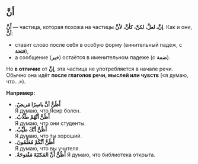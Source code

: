 ﻿ أَنَّ
---

**أَنَّ** — частица, которая похожа  на частицы **إنَّ، لعلَّ، لكنَّ، كأنَّ، لأنَّ**. Как и они, **أنَّ**:

-   ставит слово после себя в особую форму (винительный падеж, с **فتحة**),
-   а сообщение (**خبر**) остаётся в именительном падеже (с **ضمة**).
    
  Но **в отличие** от **إنَّ**, эта частица не употребляется в начале речи. Обычно она идёт **после глаголов речи, мыслей или чувств** («я думаю, что…»).
    
**Например:**

-   **.أَظُنُّ أنَّ ياسِرًا مَريضٌ**  
    Я думаю, что Ясир болен.
-   **.أَظُنُّ أنَّهُمْ طُلّابٌ**  
    Я думаю, что они студенты.
-   **.أَظُنُّ أنَّكَ طَيِّبٌ**  
    Я думаю, что ты хороший.
-   **.أَظُنُّ أنَّكُمْ مُعَلِّمُونَ**  
    Я думаю, что вы учителя.
-   **.أَظُنُّ أَنَّ المَكتَبَةَ مَفْتوحَةٌ** 
Я думаю, что библиотека открыта.

